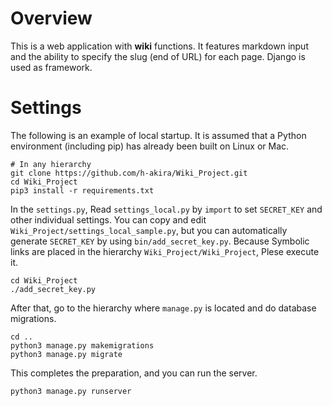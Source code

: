 # Overview
This is a web application with **wiki** functions. 
It features markdown input and the ability to specify the slug (end of URL) for each page.
Django is used as framework.

# Settings
The following is an example of local startup. 
It is assumed that a Python environment (including pip) has already been built on Linux or Mac.
```
# In any hierarchy
git clone https://github.com/h-akira/Wiki_Project.git
cd Wiki_Project
pip3 install -r requirements.txt
```
In the `settings.py`, Read `settings_local.py` by `import` to set `SECRET_KEY` and other individual settings. 
You can copy and edit `Wiki_Project/settings_local_sample.py`, 
but you can automatically generate `SECRET_KEY` by using `bin/add_secret_key.py`. 
Because Symbolic links are placed in the hierarchy `Wiki_Project/Wiki_Project`, 
Plese execute it. 
```
cd Wiki_Project
./add_secret_key.py
```
After that, go to the hierarchy where `manage.py` is located and do database migrations.
```
cd ..
python3 manage.py makemigrations
python3 manage.py migrate
```
This completes the preparation, and you can run the server.
```
python3 manage.py runserver
```

